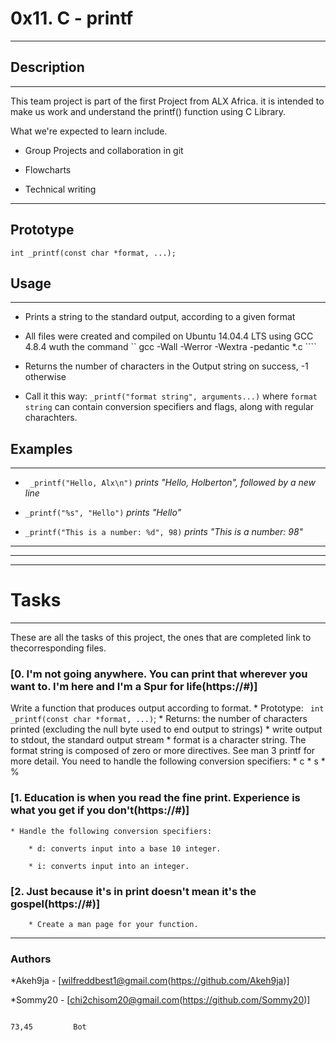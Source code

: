 # 0x11. C - printf

---

## Description

---

This team project is part of the first Project from ALX Africa. it is intended to make us work and understand the printf() function using C Library.


What we're expected to learn include.

* Group Projects  and collaboration in git

* Flowcharts

* Technical writing

---

## Prototype
```
int _printf(const char *format, ...);
```

## Usage

---

* Prints a string to the standard output, according to a given format

* All files were created and compiled on Ubuntu 14.04.4 LTS using GCC 4.8.4 wuth the command `` gcc -Wall -Werror -Wextra -pedantic *.c ````

* Returns the number of characters in the Output string on success, -1 otherwise

* Call it this way: ``` _printf("format string", arguments...) ``` where ``` format string ``` can contain conversion specifiers and flags, along with regular charachters.


## Examples

---

* ``` _printf("Hello, Alx\n")``` *prints* *"Hello, Holberton", followed by a new line*

* ``` _printf("%s", "Hello") ``` *prints "Hello"*

* ``` _printf("This is a number: %d", 98) ``` *prints "This is a number: 98"*

---
---
---

# Tasks

---

These are all the tasks of this project, the ones that are completed link to thecorresponding files.

### [0. I'm not going anywhere. You can print that wherever you want to. I'm here and I'm a Spur for life(https://#)]
 Write a function that produces output according to format.
    * Prototype: ``` int _printf(const char *format, ...)```;
    * Returns: the number of characters printed (excluding the null byte used to end output to strings)
    * write output to stdout, the standard output stream
    * format is a character string. The format string is composed of zero or more directives. See man 3 printf for more detail. You need to handle the following conversion specifiers:
        * c
        * s
        * %

### [1. Education is when you read the fine print. Experience is what you get if you don't(https://#)]

    * Handle the following conversion specifiers:

        * d: converts input into a base 10 integer.

        * i: converts input into an integer.
### [2. Just because it's in print doesn't mean it's the gospel(https://#)]
        * Create a man page for your function.
---
### Authors
   *Akeh9ja - [wilfreddbest1@gmail.com(https://github.com/Akeh9ja)]
   
   
   *Sommy20 - [chi2chisom20@gmail.com(https://github.com/Sommy20)]


                                                                                 73,45         Bot

